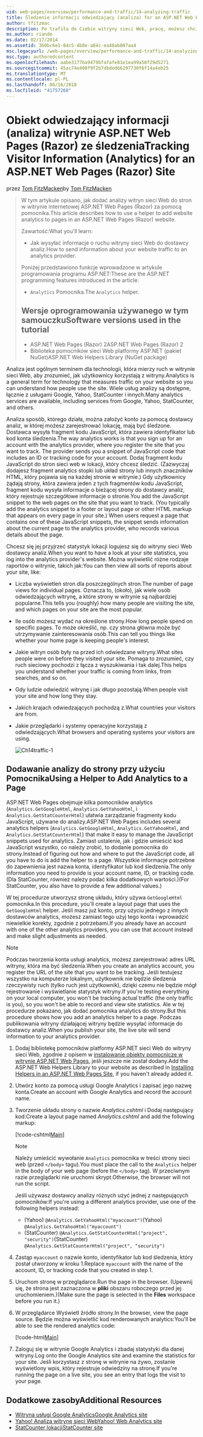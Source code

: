 ```yaml
---
uid: web-pages/overview/performance-and-traffic/14-analyzing-traffic
title: Śledzenie informacji odwiedzający (analiza) for an ASP.NET Web Pages (Razor) lokacji | Dokumentacja firmy Microsoft
author: tfitzmac
description: Po trafiła do Ciebie witryny sieci Web, pracę, możesz chcieć analizowanie ruchu witryny sieci Web.
ms.author: riande
ms.date: 02/17/2014
ms.assetid: 360bc6e1-84c5-4b8e-a84c-ea48ab807aa4
msc.legacyurl: /web-pages/overview/performance-and-traffic/14-analyzing-traffic
msc.type: authoredcontent
ms.openlocfilehash: aabe3177ba9479bfafafe81e1ea99a58f29d5271
ms.sourcegitcommit: 45ac74e400f9f2b7dbded66297730f6f14a4eb25
ms.translationtype: MT
ms.contentlocale: pl-PL
ms.lasthandoff: 08/16/2018
ms.locfileid: "41757268"
---
```

<a name="tracking-visitor-information-analytics-for-an-aspnet-web-pages-razor-site"></a><span data-ttu-id="e8644-103">Obiekt odwiedzający informacji (analiza) witrynie ASP.NET Web Pages (Razor) ze śledzenia</span><span class="sxs-lookup"><span data-stu-id="e8644-103">Tracking Visitor Information (Analytics) for an ASP.NET Web Pages (Razor) Site</span></span>
====================
<span data-ttu-id="e8644-104">przez [Tom FitzMacken](https://github.com/tfitzmac)</span><span class="sxs-lookup"><span data-stu-id="e8644-104">by [Tom FitzMacken](https://github.com/tfitzmac)</span></span>

> <span data-ttu-id="e8644-105">W tym artykule opisano, jak dodać analizy witryn sieci Web do stron w witrynie internetowej ASP.NET Web Pages (Razor) za pomocą pomocnika.</span><span class="sxs-lookup"><span data-stu-id="e8644-105">This article describes how to use a helper to add website analytics to pages in an ASP.NET Web Pages (Razor) website.</span></span>
> 
> <span data-ttu-id="e8644-106">Zawartość:</span><span class="sxs-lookup"><span data-stu-id="e8644-106">What you'll learn:</span></span>
> 
> - <span data-ttu-id="e8644-107">Jak wysyłać informacje o ruchu witryny sieci Web do dostawcy analiz.</span><span class="sxs-lookup"><span data-stu-id="e8644-107">How to send information about your website traffic to an analytics provider.</span></span>
> 
> <span data-ttu-id="e8644-108">Poniżej przedstawiono funkcje wprowadzone w artykule programowania programu ASP.NET:</span><span class="sxs-lookup"><span data-stu-id="e8644-108">These are the ASP.NET programming features introduced in the article:</span></span>
> 
> - <span data-ttu-id="e8644-109">`Analytics` Pomocnika.</span><span class="sxs-lookup"><span data-stu-id="e8644-109">The `Analytics` helper.</span></span>
>   
> 
> ## <a name="software-versions-used-in-the-tutorial"></a><span data-ttu-id="e8644-110">Wersje oprogramowania używanego w tym samouczku</span><span class="sxs-lookup"><span data-stu-id="e8644-110">Software versions used in the tutorial</span></span>
> 
> 
> - <span data-ttu-id="e8644-111">ASP.NET Web Pages (Razor) 2</span><span class="sxs-lookup"><span data-stu-id="e8644-111">ASP.NET Web Pages (Razor) 2</span></span>
> - <span data-ttu-id="e8644-112">Biblioteka pomocników sieci Web platformy ASP.NET (pakiet NuGet)</span><span class="sxs-lookup"><span data-stu-id="e8644-112">ASP.NET Web Helpers Library (NuGet package)</span></span>


<span data-ttu-id="e8644-113">Analiza jest ogólnym terminem dla technologii, która mierzy ruch w witrynie sieci Web, aby zrozumieć, jak użytkownicy korzystają z witryny.</span><span class="sxs-lookup"><span data-stu-id="e8644-113">Analytics is a general term for technology that measures traffic on your website so you can understand how people use the site.</span></span> <span data-ttu-id="e8644-114">Wiele usług analizy są dostępne, łącznie z usługami Google, Yahoo, StatCounter i innych.</span><span class="sxs-lookup"><span data-stu-id="e8644-114">Many analytics services are available, including services from Google, Yahoo, StatCounter, and others.</span></span>

<span data-ttu-id="e8644-115">Analiza sposób, którego działa, można założyć konto za pomocą dostawcy analiz, w której możesz zarejestrować lokację, mają być śledzone. Dostawca wysyła fragment kodu JavaScript, która zawiera identyfikator lub kod konta śledzenia.</span><span class="sxs-lookup"><span data-stu-id="e8644-115">The way analytics works is that you sign up for an account with the analytics provider, where you register the site that you want to track. The provider sends you a snippet of JavaScript code that includes an ID or tracking code for your account.</span></span> <span data-ttu-id="e8644-116">Dodaj fragment kodu JavaScript do stron sieci web w lokacji, który chcesz śledzić. (Zazwyczaj dodajesz fragment analytics stopki lub układ strony lub innych znaczników HTML, który pojawia się na każdej stronie w witrynie.) Gdy użytkownicy żądają strony, która zawiera jeden z tych fragmentów kodu JavaScript, fragment kodu wysyła informacje o bieżącej strony do dostawcy analiz, który rejestruje szczegółowe informacje o stronie.</span><span class="sxs-lookup"><span data-stu-id="e8644-116">You add the JavaScript snippet to the web pages on the site that you want to track. (You typically add the analytics snippet to a footer or layout page or other HTML markup that appears on every page in your site.) When users request a page that contains one of these JavaScript snippets, the snippet sends information about the current page to the analytics provider, who records various details about the page.</span></span>

<span data-ttu-id="e8644-117">Chcesz się jej przyjrzeć statystyk lokacji logujesz się do witryny sieci Web dostawcy analiz.</span><span class="sxs-lookup"><span data-stu-id="e8644-117">When you want to have a look at your site statistics, you log into the analytics provider's website.</span></span> <span data-ttu-id="e8644-118">Można wyświetlić różne rodzaje raportów o witrynie, takich jak:</span><span class="sxs-lookup"><span data-stu-id="e8644-118">You can then view all sorts of reports about your site, like:</span></span>

- <span data-ttu-id="e8644-119">Liczba wyświetleń stron dla poszczególnych stron.</span><span class="sxs-lookup"><span data-stu-id="e8644-119">The number of page views for individual pages.</span></span> <span data-ttu-id="e8644-120">Oznacza to, (około), jak wiele osób odwiedzających witrynę, a które strony w witrynie są najbardziej popularne.</span><span class="sxs-lookup"><span data-stu-id="e8644-120">This tells you (roughly) how many people are visiting the site, and which pages on your site are the most popular.</span></span>
- <span data-ttu-id="e8644-121">Ile osób możesz wydać na określone strony.</span><span class="sxs-lookup"><span data-stu-id="e8644-121">How long people spend on specific pages.</span></span> <span data-ttu-id="e8644-122">To może określić, np. czy strona główna może być utrzymywanie zainteresowania osób.</span><span class="sxs-lookup"><span data-stu-id="e8644-122">This can tell you things like whether your home page is keeping people's interest.</span></span>
- <span data-ttu-id="e8644-123">Jakie witryn osób były na przed ich odwiedzane witryny.</span><span class="sxs-lookup"><span data-stu-id="e8644-123">What sites people were on before they visited your site.</span></span> <span data-ttu-id="e8644-124">Pomaga to zrozumieć, czy ruch sieciowy pochodzi z łącza z wyszukiwania i tak dalej.</span><span class="sxs-lookup"><span data-stu-id="e8644-124">This helps you understand whether your traffic is coming from links, from searches, and so on.</span></span>
- <span data-ttu-id="e8644-125">Gdy ludzie odwiedzić witrynę i jak długo pozostają.</span><span class="sxs-lookup"><span data-stu-id="e8644-125">When people visit your site and how long they stay.</span></span>
- <span data-ttu-id="e8644-126">Jakich krajach odwiedzających pochodzą z.</span><span class="sxs-lookup"><span data-stu-id="e8644-126">What countries your visitors are from.</span></span>
- <span data-ttu-id="e8644-127">Jakie przeglądarki i systemy operacyjne korzystają z odwiedzających.</span><span class="sxs-lookup"><span data-stu-id="e8644-127">What browsers and operating systems your visitors are using.</span></span>

    ![Ch14traffic-1](14-analyzing-traffic/_static/image1.jpg)

## <a name="using-a-helper-to-add-analytics-to-a-page"></a><span data-ttu-id="e8644-129">Dodawanie analizy do strony przy użyciu Pomocnika</span><span class="sxs-lookup"><span data-stu-id="e8644-129">Using a Helper to Add Analytics to a Page</span></span>

<span data-ttu-id="e8644-130">ASP.NET Web Pages obejmuje kilka pomocników analytics (`Analytics.GetGoogleHtml`, `Analytics.GetYahooHtml`, i `Analytics.GetStatCounterHtml`) ułatwia zarządzanie fragmenty kodu JavaScript, używane do analizy.</span><span class="sxs-lookup"><span data-stu-id="e8644-130">ASP.NET Web Pages includes several analytics helpers (`Analytics.GetGoogleHtml`, `Analytics.GetYahooHtml`, and `Analytics.GetStatCounterHtml`) that make it easy to manage the JavaScript snippets used for analytics.</span></span> <span data-ttu-id="e8644-131">Zamiast ustalenie, jak i gdzie umieścić kod JavaScript wszystko, co należy zrobić, to dodanie pomocnika do strony.</span><span class="sxs-lookup"><span data-stu-id="e8644-131">Instead of figuring out how and where to put the JavaScript code, all you have to do is add the helper to a page.</span></span> <span data-ttu-id="e8644-132">Wszystkie informacje potrzebne do zapewnienia jest nazwa konta, identyfikator lub kod śledzenia.</span><span class="sxs-lookup"><span data-stu-id="e8644-132">The only information you need to provide is your account name, ID, or tracking code.</span></span> <span data-ttu-id="e8644-133">(Dla StatCounter, również należy podać kilka dodatkowych wartości.)</span><span class="sxs-lookup"><span data-stu-id="e8644-133">(For StatCounter, you also have to provide a few additional values.)</span></span>

<span data-ttu-id="e8644-134">W tej procedurze utworzysz stronę układu, który używa `GetGoogleHtml` pomocnika.</span><span class="sxs-lookup"><span data-stu-id="e8644-134">In this procedure, you'll create a layout page that uses the `GetGoogleHtml` helper.</span></span> <span data-ttu-id="e8644-135">Jeśli masz już konto, przy użyciu jednego z innych dostawców analytics, możesz zamiast tego użyj tego konta i wprowadzić niewielkie korekty, zgodnie z potrzebami.</span><span class="sxs-lookup"><span data-stu-id="e8644-135">If you already have an account with one of the other analytics providers, you can use that account instead and make slight adjustments as needed.</span></span>

> [!NOTE]
> <span data-ttu-id="e8644-136">Podczas tworzenia konta usługi analytics, możesz zarejestrować adres URL witryny, która ma być śledzenia.</span><span class="sxs-lookup"><span data-stu-id="e8644-136">When you create an analytics account, you register the URL of the site that you want to be tracking.</span></span> <span data-ttu-id="e8644-137">Jeśli testujesz wszystko na komputerze lokalnym, użytkownik nie będzie śledzenia rzeczywisty ruch (tylko ruch jest użytkownik), dzięki czemu nie będzie mógł rejestrowanie i wyświetlanie statystyk witryny.</span><span class="sxs-lookup"><span data-stu-id="e8644-137">If you're testing everything on your local computer, you won't be tracking actual traffic (the only traffic is you), so you won't be able to record and view site statistics.</span></span> <span data-ttu-id="e8644-138">Ale w tej procedurze pokazano, jak dodać pomocnika analytics do strony.</span><span class="sxs-lookup"><span data-stu-id="e8644-138">But this procedure shows how you add an analytics helper to a page.</span></span> <span data-ttu-id="e8644-139">Podczas publikowania witryny działającej witryny będzie wysyłać informacje do dostawcy analiz.</span><span class="sxs-lookup"><span data-stu-id="e8644-139">When you publish your site, the live site will send information to your analytics provider.</span></span>


1. <span data-ttu-id="e8644-140">Dodaj bibliotekę pomocników platformy ASP.NET sieci Web do witryny sieci Web, zgodnie z opisem w [instalowanie obiekty pomocnicze w witrynie ASP.NET Web Pages](https://go.microsoft.com/fwlink/?LinkId=252372), jeśli jeszcze nie został dodany.</span><span class="sxs-lookup"><span data-stu-id="e8644-140">Add the ASP.NET Web Helpers Library to your website as described in [Installing Helpers in an ASP.NET Web Pages Site](https://go.microsoft.com/fwlink/?LinkId=252372), if you haven't already added it.</span></span>
2. <span data-ttu-id="e8644-141">Utwórz konto za pomocą usługi Google Analytics i zapisać jego nazwę konta.</span><span class="sxs-lookup"><span data-stu-id="e8644-141">Create an account with Google Analytics and record the account name.</span></span>
3. <span data-ttu-id="e8644-142">Tworzenie układu strony o nazwie *Analytics.cshtml* i Dodaj następujący kod:</span><span class="sxs-lookup"><span data-stu-id="e8644-142">Create a layout page named *Analytics.cshtml* and add the following markup:</span></span>

    [!code-cshtml[Main](14-analyzing-traffic/samples/sample1.cshtml)]

    > [!NOTE]
    > <span data-ttu-id="e8644-143">Należy umieścić wywołanie `Analytics` pomocnika w treści strony sieci web (przed `</body>` tagu).</span><span class="sxs-lookup"><span data-stu-id="e8644-143">You must place the call to the `Analytics` helper in the body of your web page (before the `</body>` tag).</span></span> <span data-ttu-id="e8644-144">W przeciwnym razie przeglądarki nie uruchomi skrypt.</span><span class="sxs-lookup"><span data-stu-id="e8644-144">Otherwise, the browser will not run the script.</span></span>

    <span data-ttu-id="e8644-145">Jeśli używasz dostawcy analizy różnych użyć jednej z następujących pomocników:</span><span class="sxs-lookup"><span data-stu-id="e8644-145">If you're using a different analytics provider, use one of the following helpers instead:</span></span>

    - <span data-ttu-id="e8644-146">(Yahoo) `@Analytics.GetYahooHtml("myaccount")`</span><span class="sxs-lookup"><span data-stu-id="e8644-146">(Yahoo) `@Analytics.GetYahooHtml("myaccount")`</span></span>
    - <span data-ttu-id="e8644-147">(StatCounter) `@Analytics.GetStatCounterHtml("project", "security")`</span><span class="sxs-lookup"><span data-stu-id="e8644-147">(StatCounter) `@Analytics.GetStatCounterHtml("project", "security")`</span></span>
4. <span data-ttu-id="e8644-148">Zastąp `myaccount` o nazwie konto, identyfikator lub kod śledzenia, który został utworzony w kroku 1.</span><span class="sxs-lookup"><span data-stu-id="e8644-148">Replace `myaccount` with the name of the account, ID, or tracking code that you created in step 1.</span></span>
5. <span data-ttu-id="e8644-149">Uruchom stronę w przeglądarce.</span><span class="sxs-lookup"><span data-stu-id="e8644-149">Run the page in the browser.</span></span> <span data-ttu-id="e8644-150">(Upewnij się, że strona jest zaznaczona w **pliki** obszaru roboczego przed jej uruchomieniem.)</span><span class="sxs-lookup"><span data-stu-id="e8644-150">(Make sure the page is selected in the **Files** workspace before you run it.)</span></span>
6. <span data-ttu-id="e8644-151">W przeglądarce Wyświetl źródło strony.</span><span class="sxs-lookup"><span data-stu-id="e8644-151">In the browser, view the page source.</span></span> <span data-ttu-id="e8644-152">Będzie można wyświetlić kod renderowanych analytics:</span><span class="sxs-lookup"><span data-stu-id="e8644-152">You'll be able to see the rendered analytics code:</span></span>

    [!code-html[Main](14-analyzing-traffic/samples/sample2.html)]
7. <span data-ttu-id="e8644-153">Zaloguj się w witrynie Google Analytics i zbadaj statystyki dla danej witryny.</span><span class="sxs-lookup"><span data-stu-id="e8644-153">Log onto the Google Analytics site and examine the statistics for your site.</span></span> <span data-ttu-id="e8644-154">Jeśli korzystasz z stronę w witrynie na żywo, zostanie wyświetlony wpis, który rejestruje odwiedziny na stronę.</span><span class="sxs-lookup"><span data-stu-id="e8644-154">If you're running the page on a live site, you see an entry that logs the visit to your page.</span></span>

<a id="Additional_Resources"></a>
## <a name="additional-resources"></a><span data-ttu-id="e8644-155">Dodatkowe zasoby</span><span class="sxs-lookup"><span data-stu-id="e8644-155">Additional Resources</span></span>

- [<span data-ttu-id="e8644-156">Witryna usługi Google Analytics</span><span class="sxs-lookup"><span data-stu-id="e8644-156">Google Analytics site</span></span>](https://www.google.com/analytics/)
- [<span data-ttu-id="e8644-157">Yahoo! Analiza witrynę sieci Web</span><span class="sxs-lookup"><span data-stu-id="e8644-157">Yahoo! Web Analytics site</span></span>](http://help.yahoo.com/l/us/yahoo/ywa/)
- [<span data-ttu-id="e8644-158">StatCounter lokacji</span><span class="sxs-lookup"><span data-stu-id="e8644-158">StatCounter site</span></span>](http://statcounter.com/)
